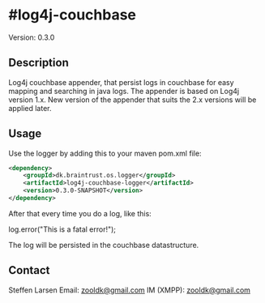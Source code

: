 #log4j-couchbase
===============

Version: 0.3.0

## Description

Log4j couchbase appender, that persist logs in couchbase for easy mapping and searching in java logs.
The appender is based on Log4j version 1.x. New version of the appender that suits the 2.x versions will be applied later.

## Usage

Use the logger by adding this to your maven pom.xml file:

```xml
<dependency>
	<groupId>dk.braintrust.os.logger</groupId>
	<artifactId>log4j-couchbase-logger</artifactId>
	<version>0.3.0-SNAPSHOT</version>
</dependency>
```

After that every time you do a log, like this:

log.error("This is a fatal error!");

The log will be persisted in the couchbase datastructure.

## Contact

Steffen Larsen
Email: zooldk@gmail.com
IM (XMPP): zooldk@gmail.com

